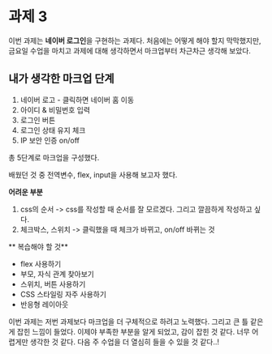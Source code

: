 # 과제 3

이번 과제는 **네이버 로그인**을 구현하는 과제다.
처음에는 어떻게 해야 할지 막막했지만, 금요일 수업을 마치고 과제에 대해 생각하면서 마크업부터 차근차근 생각해 보았다.

## 내가 생각한 마크업 단계

1. 네이버 로고 - 클릭하면 네이버 홈 이동
2. 아이디 & 비밀번호 입력
3. 로그인 버튼
4. 로그인 상태 유지 체크
5. IP 보안 인증 on/off

총 5단계로 마크업을 구성했다.

배웠던 것 중 전역변수, flex, input을 사용해 보고자 했다.

**어려운 부분**

1. css의 순서 -> css를 작성할 때 순서를 잘 모르겠다. 그리고 깔끔하게 작성하고 싶다.
2. 체크박스, 스위치 -> 클릭했을 때 체크가 바뀌고, on/off 바뀌는 것

** 복습해야 할 것**

- flex 사용하기
- 부모, 자식 관계 찾아보기
- 스위치, 버튼 사용하기
- CSS 스타일링 자주 사용하기
- 반응형 레이아웃

이번 과제는 저번 과제보다 마크업을 더 구체적으로 하려고 노력했다. 그리고 큰 틀 같은 게 잡힌 느낌이 들었다.
이제야 부족한 부분을 알게 되었고, 감이 잡힌 것 같다. 너무 어렵게만 생각한 것 같다. 다음 주 수업을 더 열심히 들을 수 있을 것 같다..!
